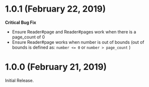 # 1.0.1 (February 22, 2019)

**Critical Bug Fix**

* Ensure Reader#page and Reader#pages work when there is a page_count of 0
* Ensure Reader#page works when number is out of bounds (out of bounds is defined as: ```number <= 0``` or ```number > page_count``` )

# 1.0.0 (February 21, 2019)

Initial Release.
